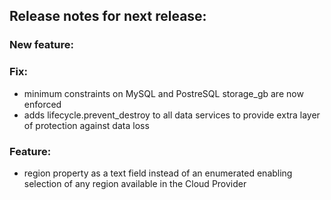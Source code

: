 ## Release notes for next release:

### New feature:

### Fix:
- minimum constraints on MySQL and PostreSQL storage_gb are now enforced
- adds lifecycle.prevent_destroy to all data services to provide extra layer of protection against data loss


### Feature:
- region property as a text field instead of an enumerated enabling selection of any region available in the Cloud Provider